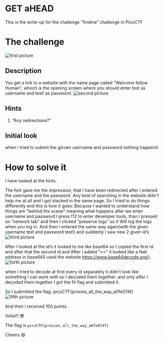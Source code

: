 # GET aHEAD 

This is the write-up for the challenge "findme" challenge in PicoCTF

# The challenge
![first picture](https://user-images.githubusercontent.com/116361337/232296987-60f34b94-e43b-4ae7-bb0c-a70982602a0b.jpeg)

## Description
You get a link to a website with the name page called "Welcome fellow Human", whoch is the opening 
screen where you should enter test as username and test! as password.
![second picture](https://user-images.githubusercontent.com/116361337/232297249-7e8af5ab-b845-447a-95b0-8f07752feac2.jpg)

## Hints
1. “Any redirections?”

## Initial look
when i tried to submit the givven username and password nothing happend.
# How to solve it

I have looked at the hints. 

The hint gave me the impression, that I have been redirected after i entered the username and the password. 
Any kind of searching in the website didn't help me at all and I got stacked in the same page. So I tried to do things differently and this is how it goes: 
Because I wanted to understand how things are "behind the scene" meaning what happens after we enter username and password 
I press f12 to enter developer tools, than I pressed on “network tab” and then
I clicked “preserve logs” so it 
Will log the logs when you log in. And then I entered 
the same way again(with the given username test and password test!) and suddenly I saw new 2 given id’s
![third picture](https://user-images.githubusercontent.com/116361337/232297350-57846931-52e2-47f7-900f-7679d21eb1a6.jpg)

After I looked at the id’s it looked to me like base64 so I copied the first id and after that the second id and
After I added "==" it looked like a feet address in base64(I used the website https://www.base64decode.org/). 
 ![forth picture](https://user-images.githubusercontent.com/116361337/232297405-7195a0b4-a4f2-4c33-a864-8be87888e30c.jpg)

when I tried to decode at first every 
id separately it didn't look like something I can work with so I decoded them together. 
and only after I decoded them together I got the fit flag and submitted it.
 

So I submitted the flag:    picoCTF{proxies_all_the_way_a0fe074f}
  ![fifth picture](https://user-images.githubusercontent.com/116361337/232297446-572c450d-353a-43c9-b0e1-c0306d0eee3a.jpeg)


And then I received 100 points.




Voila!!! 😎

The flag is `picoCTF{proxies_all_the_way_a0fe074f}`

Cheers 😄



